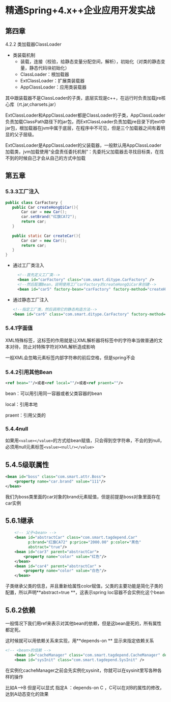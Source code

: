 # 精通Spring+4.x++企业应用开发实战

## 第四章

4.2.2 类加载器ClassLoader

- 类装载机制
  - 装载，连接（校验，给静态变量分配空间，解析），初始化（对类的静态变量，静态代码块初始化）
  - ClassLoader：根加载器
  - ExtClassLoader：扩展类装载器
  - AppClassLoader：应用类装载器

其中跟装载器不是ClassLoader的子类，底层实现是c++，在运行时负责加载jre核心库（rt.jar,charsets.jar）

ExtClassLoader和AppClassLoader都是ClassLoader的子类，AppClassLoader负责加载ClassPath路径下的jar包，而ExtClassLoader负责加载jre目录下的ext中jar包，根加载器在jvm中属于底层，在程序中不可见，但是三个加载器之间有着明显的父子层级。

ExtClassLoader是AppClassLoader的父装载器，一般默认用AppClassLoader加载类，jvm加载使用“全盘责任委托机制”：先委托父加载器去寻找目标类，在找不到的时候自己才会从自己的方式中加载

## 第五章

### 5.3.3工厂注入

```java
public class CarFactory {
   public Car createHongQiCar(){
	   Car car = new Car();
	   car.setBrand("红旗CA72");
	   return car;
   }
   
   public static Car createCar(){
	   Car car = new Car();
	   return car;
   }
}

```

- 通过工厂类注入

  ```xml
  	<!--首先定义工厂类-->
  	<bean id="carFactory" class="com.smart.ditype.CarFactory" />
  	<!--然后配置Bean，说明使用工厂carFactory的createHongQiCar来创建-->
  	<bean id="car5" factory-bean="carFactory" factory-method="createHongQiCar"/>
  ```

- 通过静态工厂注入

  ```xml
  <!--指定工厂类，然后调用它的静态构造方法-->
  <bean id="car6" class="com.smart.ditype.CarFactory" factory-method="createCar"/>
  ```

### 5.4.1字面值

XML特殊标签<![CDATA[ ]]>，这标签的作用就是让XML解析器将标签中的字符串当做普通的文本对待，防止对特殊字符对XML解析造成影响

一般XML会忽略元素标签内部字符串的前后空格，但是spring不会

### 5.4.2引用其他Bean

```xml
<ref bean=""/>或者<ref local=""/>或者<ref praent=""/>
```

bean：可以用引用同一容器或者父类容器的bean

local：引用本地

praent：引用父类的

### 5.4.4null

如果用`<value></value>`的方式给bean赋值，只会得到空字符串，不会的到null，必须用null元素标签`<value><null/></value>`

## 5.4.5级联属性

```xml
<bean id="boss" class="com.smart.attr.Boss">
	<property name="car.brand" value="111"/>
</bean>
```

我们为boss类里面的car对象的brand元素赋值，但是前提是boss对象里面存在car实例

## 5.6.1继承

```xml
    <!-- 父子<bean> -->
	<bean id="abstractCar" class="com.smart.tagdepend.Car"
	      p:brand="红旗CA72" p:price="2000.00" p:color="黑色"
	      abstract="true"/>
	<bean id="car3" parent="abstractCar">
		<property name="color" value="红色"/>
	</bean>
	<bean id="car4" parent="abstractCar" >
		<property name="color" value="白色"/>
	</bean>	
```

子类继承父类的信息，并且重新给属性color赋值，父类的主要功能是简化子类的配置，所以声明**abstract=true **，这表示spring Ioc容器不会实例化这个bean

## 5.6.2依赖

一般情况下我们用ref来表示对其他bean的依赖，但是这bean是死的，所有属性都定死。

这时候就可以用依赖关系来实现，用**depends-on ** 显示来指定依赖关系

```xml
<!-- <bean>的信赖 -->
	<bean id="cacheManager" class="com.smart.tagdepend.CacheManager" depends-on="sysInit" />
	<bean id="sysInit" class="com.smart.tagdepend.SysInit" />
```

在实例化cacheManager之前会先实例化sysinit，你就可以在sysinit里写各种各样的操作

比如A-->B  但是可以显式 指定A ：depends-on C     ，C可以在对B的属性的修改，达到A动态变化的效果